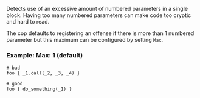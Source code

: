 Detects use of an excessive amount of numbered parameters in a
single block. Having too many numbered parameters can make code too
cryptic and hard to read.

The cop defaults to registering an offense if there is more than 1 numbered
parameter but this maximum can be configured by setting `Max`.

### Example: Max: 1 (default)
    # bad
    foo { _1.call(_2, _3, _4) }

    # good
    foo { do_something(_1) }